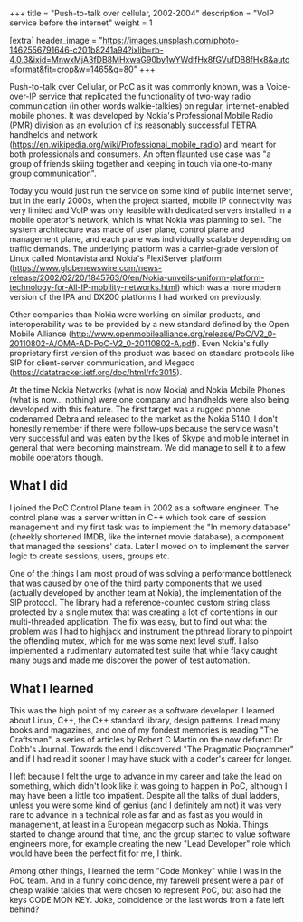 +++
title = "Push-to-talk over cellular, 2002-2004"
description = "VoIP service before the internet"
weight = 1

[extra]
header_image = "https://images.unsplash.com/photo-1462556791646-c201b8241a94?ixlib=rb-4.0.3&ixid=MnwxMjA3fDB8MHxwaG90by1wYWdlfHx8fGVufDB8fHx8&auto=format&fit=crop&w=1465&q=80"
+++

Push-to-talk over Cellular, or PoC as it was commonly known, was a Voice-over-IP service that replicated the functionality of two-way radio communication (in other words walkie-talkies) on regular, internet-enabled mobile phones. It was developed by Nokia's Professional Mobile Radio (PMR) division as an evolution of its reasonably successful TETRA handhelds and network (https://en.wikipedia.org/wiki/Professional_mobile_radio) and meant for both professionals and consumers. An often flaunted use case was "a group of friends skiing together and keeping in touch via one-to-many group communication".

Today you would just run the service on some kind of public internet server, but in the early 2000s, when the project started, mobile IP connectivity was very limited and VoIP was only feasible with dedicated servers installed in a mobile operator's network, which is what Nokia was planning to sell. The system architecture was made of user plane, control plane and management plane, and each plane was individually scalable depending on traffic demands. The underlying platform was a carrier-grade version of Linux called Montavista and Nokia's FlexiServer platform (https://www.globenewswire.com/news-release/2002/02/20/1845763/0/en/Nokia-unveils-uniform-platform-technology-for-All-IP-mobility-networks.html) which was a more modern version of the IPA and DX200 platforms I had worked on previously.

Other companies than Nokia were working on similar products, and interoperability was to be provided by a new standard defined by the Open Mobile Alliance (http://www.openmobilealliance.org/release/PoC/V2_0-20110802-A/OMA-AD-PoC-V2_0-20110802-A.pdf). Even Nokia's fully proprietary first version of the product was based on standard protocols like SIP for client-server communication, and Megaco (https://datatracker.ietf.org/doc/html/rfc3015). 

At the time Nokia Networks (what is now Nokia) and Nokia Mobile Phones (what is now... nothing) were one company and handhelds were also being developed with this feature. The first target was a rugged phone codenamed Debra and released to the market as the Nokia 5140. I don't honestly remember if there were follow-ups because the service wasn't very successful and was eaten by the likes of Skype and mobile internet in general that were becoming mainstream. We did manage to sell it to a few mobile operators though.

## What I did

I joined the PoC Control Plane team in 2002 as a software engineer. The control plane was a server written in C++ which took care of session management and my first task was to implement the "In memory database" (cheekly shortened IMDB, like the internet movie database), a component that managed the sessions' data. Later I moved on to implement the server logic to create sessions, users, groups etc. 

One of the things I am most proud of was solving a performance bottleneck that was caused by one of the third party components that we used (actually developed by another team at Nokia), the implementation of the SIP protocol. The library had a reference-counted custom string class protected by a single mutex that was creating a lot of contentions in our multi-threaded application. The fix was easy, but to find out what the problem was I had to highjack and instrument the pthread library to pinpoint the offending mutex, which for me was some next level stuff. I also implemented a rudimentary automated test suite that while flaky caught many bugs and made me discover the power of test automation.

## What I learned

This was the high point of my career as a software developer. I learned about Linux, C++, the C++ standard library, design patterns. I read many books and magazines, and one of my fondest memories is reading "The Craftsman", a series of articles by Robert C Martin on the now defunct Dr Dobb's Journal. Towards the end I discovered "The Pragmatic Programmer" and if I had read it sooner I may have stuck with a coder's career for longer.

I left because I felt the urge to advance in my career and take the lead on something, which didn't look like it was going to happen in PoC, although I may have been a little too impatient. Despite all the talks of dual ladders, unless you were some kind of genius (and I definitely am not) it was very rare to advance in a technical role as far and as fast as you would in management, at least in a European megacorp such as Nokia. Things started to change around that time, and the group started to value software engineers more, for example creating the new "Lead Developer" role which would have been the perfect fit for me, I think. 

Among other things, I learned the term "Code Monkey" while I was in the PoC team. And in a funny coincidence, my farewell present were a pair of cheap walkie talkies that were chosen to represent PoC, but also had the keys CODE MON KEY. Joke, coincidence or the last words from a fate left behind?